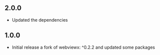 ## 2.0.0

- Updated the dependencies

## 1.0.0

- Initial release a fork of webviewx: ^0.2.2 and updated some packages
